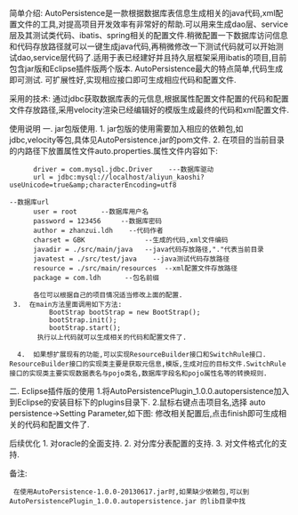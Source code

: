  简单介绍:
     AutoPersistence是一款根据数据库表信息生成相关的java代码,xml配置文件的工具,对提高项目开发效率有非常好的帮助.可以用来生成dao层、service层及其测试类代码、ibatis、spring相关的配置文件.稍微配置一下数据库访问信息和代码存放路径就可以一键生成java代码,再稍微修改一下测试代码就可以开始测试dao,service层代码了.适用于表已经建好并且持久层框架采用ibatis的项目,目前包含jar版和Eclipse插件版两个版本.
     AutoPersistence最大的特点简单,代码生成即可测试. 可扩展性好,实现相应接口即可生成相应代码和配置文件.


采用的技术:
    通过jdbc获取数据库表的元信息,根据属性配置文件配置的代码和配置文件存放路径,采用velocity渲染已经编辑好的模版生成最终的代码和xml配置文件.

 
使用说明
   一. jar包版使用.
     1.   jar包版的使用需要加入相应的依赖包,如jdbc,velocity等包,具体见AutoPersistence.jar的pom文件.
     2.   在项目的当前目录的内路径下放置属性文件auto.properties.属性文件内容如下:
         

          driver = com.mysql.jdbc.Driver    ---数据库驱动
          url = jdbc:mysql://localhost/aliyun_kaoshi?useUnicode=true&amp;characterEncoding=utf8 
                                                                                           --数据库url
          user = root      --数据库用户名
          password = 123456     --数据库密码
          author = zhanzui.ldh    --代码作者
          charset = GBK               --生成的代码,xml文件编码
          javadir = ./src/main/java   --java代码存放路径,"."代表当前目录       
          javatest = ./src/test/java    --java测试代码存放路径
          resource = ./src/main/resources  --xml配置文件存放路径
          package = com.ldh      --包名前缀

          各位可以根据自己的项目情况适当修改上面的配置.
     3.  在main方法里面调用如下方法:
              BootStrap bootStrap = new BootStrap();
              bootStrap.init();
              bootStrap.start();
           执行以上代码就可以生成相关的代码和配置文件了.

      4.  如果想扩展现有的功能,可以实现ResourceBuilder接口和SwitchRule接口. ResourceBuilder接口的实现类主要是获取元信息,模版,生成对应的目标文件.SwitchRule接口的实现类主要实现数据表名与pojo类名,数据库字段名和pojo属性名等的转换规则.


  二. Eclipse插件版的使用
      1.将AutoPersistencePlugin_1.0.0.autopersistence加入到Eclipse的安装目标下的plugins目录下.
      2.鼠标右键点击项目名,选择 auto persistence->Setting Parameter,如下图:
      修改相关配置后,点击finish即可生成相关的代码和配置文件了.


后续优化
     1.  对oracle的全面支持.
     2. 对分库分表配置的支持.
     3. 对文件格式化的支持.

 
 备注:    

     在使用AutoPersistence-1.0.0-20130617.jar时,如果缺少依赖包,可以到AutoPersistencePlugin_1.0.0.autopersistence.jar 的lib目录中找
